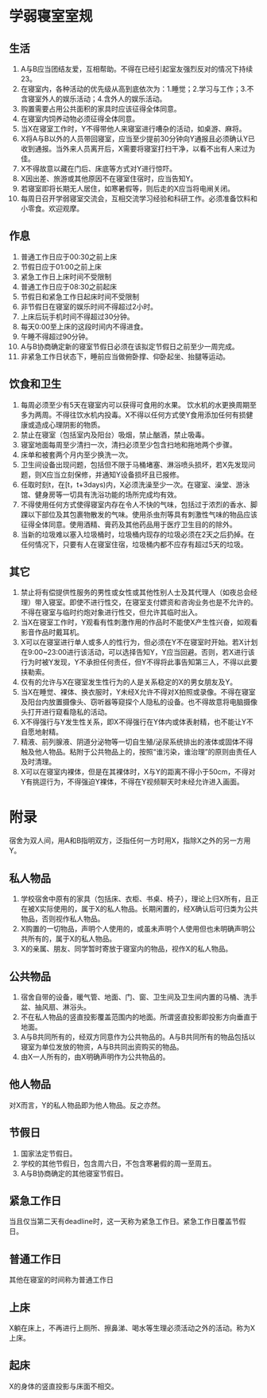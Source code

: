 学弱寝室室规
=========

生活
--------
1. A与B应当团结友爱，互相帮助。不得在已经引起室友强烈反对的情况下持续23。
1. 在寝室内，各种活动的优先级从高到底依次为：1.睡觉；2.学习与工作；3.不含寝室外人的娱乐活动；4.含外人的娱乐活动。
1. 购置需要占用公共面积的家具时应该征得全体同意。
1. 在寝室内饲养动物必须征得全体同意。
1. 当X在寝室工作时，Y不得带他人来寝室进行嘈杂的活动，如桌游、麻将。
1. X将A与B以外的人员带回寝室，应当至少提前30分钟向Y通报且必须确认Y已收到通报。当外来人员离开后，X需要将寝室打扫干净，以看不出有人来过为佳。
1. X不得故意以藏在门后、床底等方式对Y进行惊吓。
1. X因出差、旅游或其他原因不在寝室住宿时，应当告知Y。
1. 若寝室即将长期无人居住，如寒暑假等，则后走的X应当将电闸关闭。
1. 每周日召开学弱寝室交流会，互相交流学习经验和科研工作。必须准备饮料和小零食。欢迎观摩。

作息
---------
1. 普通工作日应于00:30之前上床
1. 节假日应于01:00之前上床
1. 紧急工作日上床时间不受限制
1. 普通工作日应于08:30之前起床
1. 节假日和紧急工作日起床时间不受限制
1. 非节假日在寝室的娱乐时间不得超过2小时。
1. 上床后玩手机时间不得超过30分钟。
1. 每天0:00至上床的这段时间内不得进食。
1. 午睡不得超过90分钟。
1. A与B协商确定新的寝室节假日必须在该拟定节假日之前至少一周完成。
1. 非紧急工作日状态下，睡前应当做俯卧撑、仰卧起坐、抬腿等运动。

饮食和卫生
-----------
1. 每周必须至少有5天在寝室内可以获得可食用的水果。
饮水机的水更换周期至多为两周。不得往饮水机内投毒。X不得以任何方式使Y食用添加任何有损健康或造成心理阴影的物质。
1. 禁止在寝室（包括室内及阳台）吸烟，禁止酗酒，禁止吸毒。
1. 寝室地面每周至少清扫一次，清扫必须至少包含扫地和拖地两个步骤。
1. 床单和被套两个月内至少换洗一次。
1. 卫生间设备出现问题，包括但不限于马桶堵塞、淋浴喷头损坏，若X先发现问题，则X应当立刻保修，并通知Y设备损坏且已报修。
1. 任取时刻t，在[t，t+3days)内，X必须洗澡至少一次。在寝室、澡堂、游泳馆、健身房等一切具有洗浴功能的场所完成均有效。
1. 不得使用任何方式使得寝室内存在令人不快的气味，包括过于浓烈的香水、脚踝以下部位及其包裹物散发的气味。使用杀虫剂等具有刺激性气味的物品应该征得全体同意。使用酒精、膏药及其他药品用于医疗卫生目的的除外。
1. 当新的垃圾难以塞入垃圾桶时，垃圾桶内现存的垃圾必须在2天之后扔掉。在任何情况下，只要有人在寝室住宿，垃圾桶内都不应存有超过5天的垃圾。



其它
---------
1. 禁止将有偿提供性服务的男性或女性或其他性别人士及其代理人（如夜总会经理）带入寝室。即使不进行性交，在寝室支付嫖资和咨询业务也是不允许的。不得在寝室与临时约炮对象进行性交，但允许其临时出入。
1. 当X在寝室工作时，Y观看有性刺激作用的作品时不能使X产生性兴奋，如观看影音作品时戴耳机。
1. X可以在寝室进行单人或多人的性行为，但必须在Y不在寝室时开始。若X计划在9:00~23:00进行该活动，可以选择告知Y，Y应当回避。否则，若X进行该行为时被Y发现，Y不承担任何责任，但Y不得将此事告知第三人，不得以此要挟勒索。
1. 仅有的允许与X在寝室发生性行为的人是关系稳定的X的男女朋友及Y。
1. 当X在睡觉、裸体、换衣服时，Y未经X允许不得对X拍照或录像。不得在寝室及阳台内放置摄像头、窃听器等窥探个人隐私的设备。也不得故意将电脑摄像头打开进行窥看隐私的活动。
1. X不得强行与Y发生性关系，即X不得强行在Y体内或体表射精，也不能让Y不自愿地射精。
1. 精液、前列腺液、阴道分泌物等一切自生殖/泌尿系统排出的液体或固体不得触及他人物品。粘附于公共物品上的，按照“谁污染，谁治理”的原则由责任人及时清理。
1. X可以在寝室内裸体，但是在其裸体时，X与Y的距离不得小于50cm，不得对Y有挑逗行为，不得强迫Y裸体，不得在Y视频聊天时未经允许进入画面。

附录
=========
宿舍为双人间，用A和B指明双方，泛指任何一方时用X，指除X之外的另一方用Y。

私人物品
----------
1. 学校宿舍中原有的家具（包括床、衣柜、书桌、椅子），理论上归X所有，且正在被X实际使用的，属于X的私人物品。长期闲置的，经X确认后可归类为公共物品，否则视作私人物品。
2. X购置的一切物品，声明个人使用的，或虽未声明个人使用但也未明确声明公共所有的，属于X的私人物品。
3. X的亲属、朋友、同学暂时寄放于寝室内的物品，视作X的私人物品。

公共物品
----------
1. 宿舍自带的设备，暖气管、地面、门、窗、卫生间及卫生间内置的马桶、洗手盆、抽风扇、淋浴头。
2. 不在私人物品的竖直投影覆盖范围内的地面。所谓竖直投影即投影方向垂直于地面。
3. A与B共同所有的，经双方同意作为公共物品的。A与B共同所有的物品包括以寝室为单位发放的物资，A与B共同出资购买的物品。
4. 由X一人所有的，由X明确声明作为公共物品的。

他人物品
----------
对X而言，Y的私人物品即为他人物品。反之亦然。

节假日
----------
1. 国家法定节假日。
2. 学校的其他节假日，包含周六日，不包含寒暑假的周一至周五。
3. A与B协商确定的其他寝室节假日。

紧急工作日
----------
当且仅当第二天有deadline时，这一天称为紧急工作日。紧急工作日覆盖节假日。

普通工作日
----------
其他在寝室的时间称为普通工作日

上床
----------
X躺在床上，不再进行上厕所、擦鼻涕、喝水等生理必须活动之外的活动。称为X上床。

起床
----------
X的身体的竖直投影与床面不相交。
